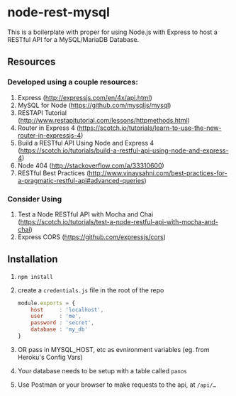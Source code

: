 # node-rest-mysql

This is a boilerplate with proper for using Node.js with Express to host a RESTful API for a MySQL/MariaDB Database.

## Resources

### Developed using a couple resources:

1. Express (http://expressjs.com/en/4x/api.html)
2. MySQL for Node (https://github.com/mysqljs/mysql)
3. RESTAPI Tutorial (http://www.restapitutorial.com/lessons/httpmethods.html)
4. Router in Express 4 (https://scotch.io/tutorials/learn-to-use-the-new-router-in-expressjs-4)
5. Build a RESTful API Using Node and Express 4 (https://scotch.io/tutorials/build-a-restful-api-using-node-and-express-4)
6. Node 404 (http://stackoverflow.com/a/33310600)
7. RESTful Best Practices (http://www.vinaysahni.com/best-practices-for-a-pragmatic-restful-api#advanced-queries)

### Consider Using

1. Test a Node RESTful API with Mocha and Chai (https://scotch.io/tutorials/test-a-node-restful-api-with-mocha-and-chai)
2. Express CORS (https://github.com/expressjs/cors)

## Installation

1. `npm install`

2. create a `credentials.js` file in the root of the repo

   ```javascript
   module.exports = {
       host     : 'localhost',
       user     : 'me',
       password : 'secret',
       database : 'my_db'
   }
   ```

3. OR pass in MYSQL_HOST, etc as evnironment variables (eg. from Heroku's Config Vars)

4. Your database needs to be setup with a table called `panos`

5. Use Postman or your browser to make requests to the api, at `/api/…`